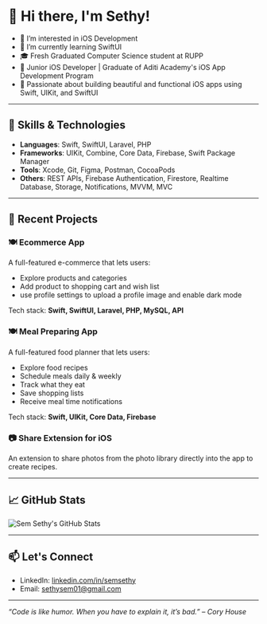 # 👋 Hi there, I'm Sethy!
- 👀 I’m interested in iOS Development
- 🌱 I’m currently learning SwiftUI
- 🎓 Fresh Graduated Computer Science student at RUPP  
- 📱 Junior iOS Developer | Graduate of Aditi Academy's iOS App Development Program  
- 🚀 Passionate about building beautiful and functional iOS apps using Swift, UIKit, and SwiftUI  

---

## 🔧 Skills & Technologies

- **Languages**: Swift, SwiftUI, Laravel, PHP  
- **Frameworks**: UIKit, Combine, Core Data, Firebase, Swift Package Manager  
- **Tools**: Xcode, Git, Figma, Postman, CocoaPods  
- **Others**: REST APIs, Firebase Authentication, Firestore, Realtime Database, Storage, Notifications, MVVM, MVC

---

## 📱 Recent Projects

### 🍽️ Ecommerce App  
A full-featured e-commerce that lets users:
- Explore products and categories
- Add product to shopping cart and wish list  
- use profile settings to upload a profile image and
enable dark mode

Tech stack: **Swift, SwiftUI, Laravel, PHP, MySQL, API**

### 🍽️ Meal Preparing App  
A full-featured food planner that lets users:
- Explore food recipes  
- Schedule meals daily & weekly  
- Track what they eat  
- Save shopping lists  
- Receive meal time notifications  

Tech stack: **Swift, UIKit, Core Data, Firebase**

### 📷 Share Extension for iOS  
An extension to share photos from the photo library directly into the app to create recipes.

---

## 📈 GitHub Stats

![Sem Sethy's GitHub Stats](https://github-readme-stats.vercel.app/api?username=semsethy&show_icons=true&theme=tokyonight)

---

## 📫 Let's Connect

- LinkedIn: [linkedin.com/in/semsethy](https://www.linkedin.com/in/semsethy)
- Email: [sethysem01@gmail.com](mailto:sethysem01@gmail.com)

---

*“Code is like humor. When you have to explain it, it’s bad.” – Cory House*
